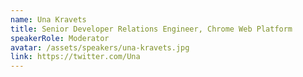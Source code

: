 ```yaml
---
name: Una Kravets
title: Senior Developer Relations Engineer, Chrome Web Platform
speakerRole: Moderator
avatar: /assets/speakers/una-kravets.jpg
link: https://twitter.com/Una
---
```

